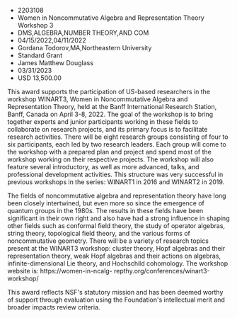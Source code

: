 
* 2203108
* Women in Noncommutative Algebra and Representation Theory Workshop 3
* DMS,ALGEBRA,NUMBER THEORY,AND COM
* 04/15/2022,04/11/2022
* Gordana Todorov,MA,Northeastern University
* Standard Grant
* James Matthew Douglass
* 03/31/2023
* USD 13,500.00

This award supports the participation of US-based researchers in the workshop
WINART3, Women in Noncommutative Algebra and Representation Theory, held at the
Banff International Research Station, Banff, Canada on April 3-8, 2022. The goal
of the workshop is to bring together experts and junior participants working in
these fields to collaborate on research projects, and its primary focus is to
facilitate research activities. There will be eight research groups consisting
of four to six participants, each led by two research leaders. Each group will
come to the workshop with a prepared plan and project and spend most of the
workshop working on their respective projects. The workshop will also feature
several introductory, as well as more advanced, talks, and professional
development activities. This structure was very successful in previous workshops
in the series: WINART1 in 2016 and WINART2 in 2019.

The fields of noncommutative algebra and representation theory have long been
closely intertwined, but even more so since the emergence of quantum groups in
the 1980s. The results in these fields have been significant in their own right
and also have had a strong influence in shaping other fields such as conformal
field theory, the study of operator algebras, string theory, topological field
theory, and the various forms of noncommutative geometry. There will be a
variety of research topics present at the WINART3 workshop: cluster theory, Hopf
algebras and their representation theory, weak Hopf algebras and their actions
on algebras, infinite-dimensional Lie theory, and Hochschild cohomology. The
workshop website is: https://women-in-ncalg-
repthy.org/conferences/winart3-workshop/

This award reflects NSF's statutory mission and has been deemed worthy of
support through evaluation using the Foundation's intellectual merit and broader
impacts review criteria.
